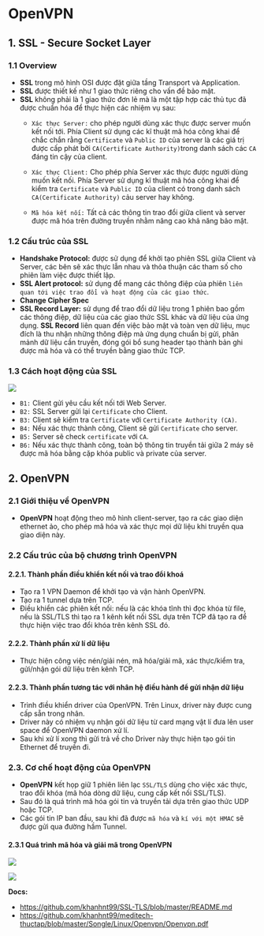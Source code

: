 # OpenVPN
## 1. SSL - Secure Socket Layer
### 1.1 Overview
- **SSL** trong mô hình OSI được đặt giữa tầng Transport và Application.
- **SSL** được thiết kế như 1 giao thức riêng cho vấn đề bảo mật.
- **SSL** không phải là 1 giao thức đơn lẻ mà là một tập hợp các thủ tục đã được chuẩn hóa để thực hiện các nhiệm vụ sau:
  + `Xác thực Server:` cho phép người dùng xác thực được server muốn kết nối tới. Phía Client sử dụng các kĩ thuật mã hóa công khai để chắc chắn rằng `Certificate` và `Public ID` của server là các giá trị được cấp phát bởi `CA(Certificate Authority)`trong danh sách các `CA` đáng tin cậy của client.

  + `Xác thực Client:` Cho phép phía Server xác thực được người dùng muốn kết nối. Phía Server sử dụng kĩ thuật mã hóa công khai để kiểm tra `Certificate` và `Public ID` của client có trong danh sách `CA(Certificate Authority)` cảu server hay không.

  + `Mã hóa kết nối:` Tất cả các thông tin trao đổi giữa client và server được mã hóa trên đường truyền nhằm nâng cao khả năng bảo mật.

### 1.2 Cấu trúc của SSL
- **Handshake Protocol:** được sử dụng để khởi tạo phiên SSL giữa Client và Server, các bên sẽ xác thực lẫn nhau và thỏa thuận các tham số cho phiên làm việc được thiết lập.
- **SSL Alert protocol:** sử dụng để mang các thông điệp của phiên `liên quan tới việc trao đổi và hoạt động của các giao thức`.
- **Change Cipher Spec**
- **SSL Record Layer:** sử dụng để trao đổi dữ liệu trong 1 phiên bao gồm các thông điệp, dữ liệu của các giao thức SSL khác và dữ liệu của ứng dụng. **SSL Record** liên quan đến việc bảo mật và toàn vẹn dữ liệu, mục đích là thu nhận những thông điệp mà ứng dụng chuẩn bị gửi, phân mảnh dữ liệu cần truyền, đóng gói bổ sung header tạo thành bản ghi được mã hóa và có thể truyền bằng giao thức TCP.

### 1.3 Cách hoạt động của SSL
![](https://camo.githubusercontent.com/3512f08168be3eb9a35257c9e8bc75f357683bcad05056b1f5181aee9b2166c4/687474703a2f2f692e696d6775722e636f6d2f64765473734b6c2e706e67)

- `B1:` Client gửi yêu cầu kết nối tới Web Server.
- `B2:` SSL Server gửi lại `Certificate` cho Client.
- `B3:` Client sẽ kiểm tra `Certificate` với `Certificate Authority (CA)`.
- `B4:` Nếu xác thực thành công, Client sẽ gửi `Certificate` cho server.
- `B5:` Server sẽ check `certificate` với `CA`.
- `B6:` Nếu xác thực thành công, toàn bộ thông tin truyền tải giữa 2 máy sẽ được mã hóa bằng cặp khóa public và private của server.

## 2. OpenVPN
### 2.1 Giới thiệu về OpenVPN
- **OpenVPN** hoạt động theo mô hình client-server, tạo ra các giao diện ethernet ảo, cho phép mã hóa và xác thực mọi dữ liệu khi truyền qua giao diện này.

### 2.2 Cấu trúc của bộ chương trình OpenVPN
#### 2.2.1. Thành phần điều khiển kết nối và trao đổi khoá 
- Tạo ra 1 VPN Daemon để khởi tạo và vận hành OpenVPN.
- Tạo ra 1 tunnel dựa trên TCP.
- Điều khiển các phiên kết nối: nếu là các khóa tĩnh thì đọc khóa từ file, nếu là SSL/TLS thì tạo ra 1 kênh kết nối SSL dựa trên TCP đã tạo ra để thực hiện việc trao đổi khóa trên kênh SSL đó.
  
#### 2.2.2. Thành phần xử lí dữ liệu
- Thực hiện công việc nén/giải nén, mã hóa/giải mã, xác thực/kiểm tra, gửi/nhận gói dữ liệu trên kênh TCP.

#### 2.2.3. Thành phần tương tác với nhân hệ điều hành để gửi nhận dữ liệu
- Trình điều khiển driver của OpenVPN. Trên Linux, driver này được cung cấp sẵn trong nhân.
- Driver này có nhiệm vụ nhận gói dữ liệu từ card mạng vật lí đưa lên user space để OpenVPN daemon xử lí.
- Sau khi xử lí xong thì gửi trả về cho Driver này thực hiện tạo gói tin Ethernet để truyền đi.

### 2.3. Cơ chế hoạt động của OpenVPN
- **OpenVPN** kết họp giữ 1 phiên liên lạc `SSL/TLS` dùng cho việc xác thực, trao đổi khóa (mã hóa dòng dữ liệu, cung cấp kết nối SSL/TLS).
- Sau đó là quá trình mã hóa gói tin và truyền tải dựa trên giao thức UDP hoặc TCP.
- Các gói tin IP ban đầu, sau khi đã được `mã hóa` và `kí với một HMAC` sẽ được gửi qua đường hầm Tunnel.

#### 2.3.1 Quá trình mã hóa và giải mã trong OpenVPN
![](https://i.ibb.co/3Yrjf9Z/Screenshot-from-2021-02-25-14-40-36.png)

![](https://i.ibb.co/S0SgfC8/Screenshot-from-2021-02-25-14-41-47.png)

__Docs:__
- https://github.com/khanhnt99/SSL-TLS/blob/master/README.md
- https://github.com/khanhnt99/meditech-thuctap/blob/master/Songle/Linux/Openvpn/Openvpn.pdf